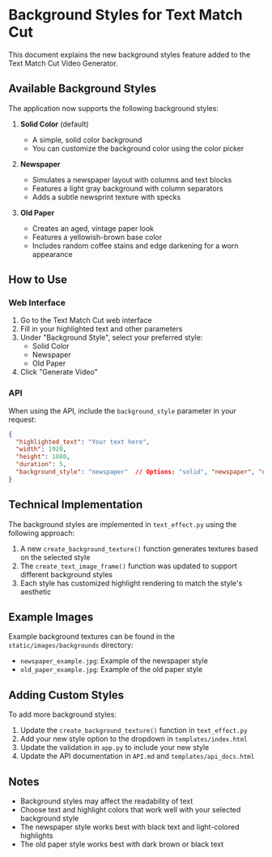 # Background Styles for Text Match Cut

This document explains the new background styles feature added to the Text Match Cut Video Generator.

## Available Background Styles

The application now supports the following background styles:

1. **Solid Color** (default)
   - A simple, solid color background
   - You can customize the background color using the color picker

2. **Newspaper**
   - Simulates a newspaper layout with columns and text blocks
   - Features a light gray background with column separators
   - Adds a subtle newsprint texture with specks

3. **Old Paper**
   - Creates an aged, vintage paper look
   - Features a yellowish-brown base color
   - Includes random coffee stains and edge darkening for a worn appearance

## How to Use

### Web Interface

1. Go to the Text Match Cut web interface
2. Fill in your highlighted text and other parameters
3. Under "Background Style", select your preferred style:
   - Solid Color
   - Newspaper
   - Old Paper
4. Click "Generate Video"

### API

When using the API, include the `background_style` parameter in your request:

```json
{
  "highlighted_text": "Your text here",
  "width": 1920,
  "height": 1080,
  "duration": 5,
  "background_style": "newspaper"  // Options: "solid", "newspaper", "old_paper"
}
```

## Technical Implementation

The background styles are implemented in `text_effect.py` using the following approach:

1. A new `create_background_texture()` function generates textures based on the selected style
2. The `create_text_image_frame()` function was updated to support different background styles
3. Each style has customized highlight rendering to match the style's aesthetic

## Example Images

Example background textures can be found in the `static/images/backgrounds` directory:

- `newspaper_example.jpg`: Example of the newspaper style
- `old_paper_example.jpg`: Example of the old paper style

## Adding Custom Styles

To add more background styles:

1. Update the `create_background_texture()` function in `text_effect.py`
2. Add your new style option to the dropdown in `templates/index.html`
3. Update the validation in `app.py` to include your new style
4. Update the API documentation in `API.md` and `templates/api_docs.html`

## Notes

- Background styles may affect the readability of text
- Choose text and highlight colors that work well with your selected background style
- The newspaper style works best with black text and light-colored highlights
- The old paper style works best with dark brown or black text 